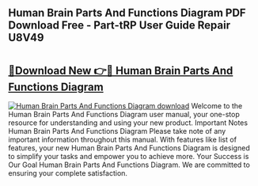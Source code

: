 ## Human Brain Parts And Functions Diagram PDF Download Free - Part-tRP User Guide Repair U8V49

# <h2><a href="http://dfhbne.blite.top/?on=Human+Brain+Parts+And+Functions+Diagram">🔗Download New 👉🔴 Human Brain Parts And Functions Diagram</a></h2>

[![Human Brain Parts And Functions Diagram download](https://i.imgur.com/lujVjoI.png)](http://dfhbne.blite.top/?on=Human+Brain+Parts+And+Functions+Diagram)
Welcome to the Human Brain Parts And Functions Diagram user manual, your one-stop resource for understanding and using your new product. Important Notes Human Brain Parts And Functions Diagram Please take note of any important information throughout this manual. With features like list of features, your new Human Brain Parts And Functions Diagram is designed to simplify your tasks and empower you to achieve more. Your Success is Our Goal Human Brain Parts And Functions Diagram. We are committed to ensuring your complete satisfaction.
